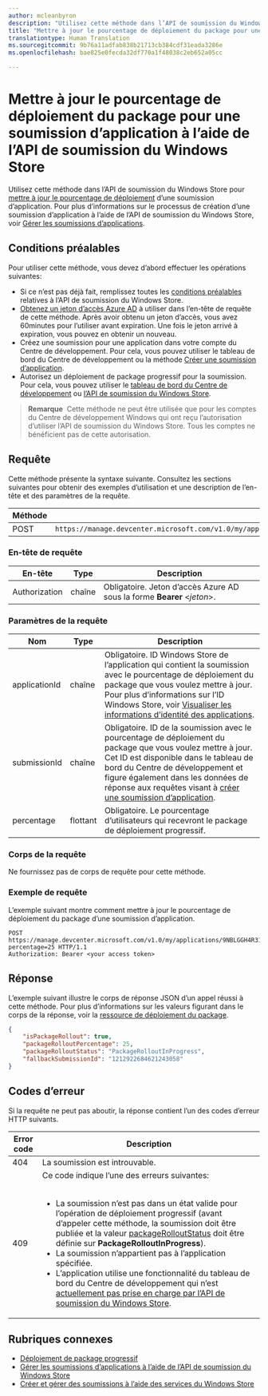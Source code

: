 ```yaml
---
author: mcleanbyron
description: "Utilisez cette méthode dans l’API de soumission du Windows Store pour mettre à jour le pourcentage de déploiement du package pour une soumission d’application."
title: "Mettre à jour le pourcentage de déploiement du package pour une soumission d’application à l’aide de l’API de soumission du Windows Store"
translationtype: Human Translation
ms.sourcegitcommit: 9b76a11adfab838b21713cb384cdf31eada3286e
ms.openlocfilehash: bae825e0fecda32df770a1f48038c2eb652a05cc

---
```


# Mettre à jour le pourcentage de déploiement du package pour une soumission d’application à l’aide de l’API de soumission du Windows Store


Utilisez cette méthode dans l’API de soumission du Windows Store pour [mettre à jour le pourcentage de déploiement](../publish/gradual-package-rollout.md#setting-the-rollout-percentage) d’une soumission d’application. Pour plus d’informations sur le processus de création d’une soumission d’application à l’aide de l’API de soumission du Windows Store, voir [Gérer les soumissions d’applications](manage-app-submissions.md).


## Conditions préalables

Pour utiliser cette méthode, vous devez d’abord effectuer les opérations suivantes:

* Si ce n’est pas déjà fait, remplissez toutes les [conditions préalables](create-and-manage-submissions-using-windows-store-services.md#prerequisites) relatives à l’API de soumission du Windows Store.
* [Obtenez un jeton d’accès Azure AD](create-and-manage-submissions-using-windows-store-services.md#obtain-an-azure-ad-access-token) à utiliser dans l’en-tête de requête de cette méthode. Après avoir obtenu un jeton d’accès, vous avez 60minutes pour l’utiliser avant expiration. Une fois le jeton arrivé à expiration, vous pouvez en obtenir un nouveau.
* Créez une soumission pour une application dans votre compte du Centre de développement. Pour cela, vous pouvez utiliser le tableau de bord du Centre de développement ou la méthode [Créer une soumission d’application](create-an-app-submission.md).
* Autorisez un déploiement de package progressif pour la soumission. Pour cela, vous pouvez utiliser le [tableau de bord du Centre de développement](manage-app-submissions.md#manage-gradual-package-rollout) ou [l’API de soumission du Windows Store](../publish/gradual-package-rollout.md).

>**Remarque**&nbsp;&nbsp;Cette méthode ne peut être utilisée que pour les comptes du Centre de développement Windows qui ont reçu l’autorisation d’utiliser l’API de soumission du Windows Store. Tous les comptes ne bénéficient pas de cette autorisation.

## Requête

Cette méthode présente la syntaxe suivante. Consultez les sections suivantes pour obtenir des exemples d’utilisation et une description de l’en-tête et des paramètres de la requête.

| Méthode | URI de la requête                                                      |
|--------|------------------------------------------------------------------|
| POST   | ```https://manage.devcenter.microsoft.com/v1.0/my/applications/{applicationId}/submissions/{submissionId}/updatepackagerolloutpercentage``` |

<span/>
 

### En-tête de requête

| En-tête        | Type   | Description                                                                 |
|---------------|--------|-----------------------------------------------------------------------------|
| Authorization | chaîne | Obligatoire. Jeton d’accès Azure AD sous la forme **Bearer** &lt;*jeton*&gt;. |

<span/>

### Paramètres de la requête

| Nom        | Type   | Description                                                                 |
|---------------|--------|-----------------------------------------------------------------------------|
| applicationId | chaîne | Obligatoire. ID Windows Store de l’application qui contient la soumission avec le pourcentage de déploiement du package que vous voulez mettre à jour. Pour plus d’informations sur l’ID Windows Store, voir [Visualiser les informations d’identité des applications](https://msdn.microsoft.com/windows/uwp/publish/view-app-identity-details).  |
| submissionId | chaîne | Obligatoire. ID de la soumission avec le pourcentage de déploiement du package que vous voulez mettre à jour. Cet ID est disponible dans le tableau de bord du Centre de développement et figure également dans les données de réponse aux requêtes visant à [créer une soumission d’application](create-an-app-submission.md).  |
| percentage  |  flottant  |  Obligatoire. Le pourcentage d’utilisateurs qui recevront le package de déploiement progressif.  |

<span/>

### Corps de la requête

Ne fournissez pas de corps de requête pour cette méthode.

### Exemple de requête

L’exemple suivant montre comment mettre à jour le pourcentage de déploiement du package d’une soumission d’application.

```
POST https://manage.devcenter.microsoft.com/v1.0/my/applications/9NBLGGH4R315/submissions/1152921504621243680/updatepackagerolloutpercentage?percentage=25 HTTP/1.1
Authorization: Bearer <your access token>
```

## Réponse

L’exemple suivant illustre le corps de réponse JSON d’un appel réussi à cette méthode. Pour plus d’informations sur les valeurs figurant dans le corps de la réponse, voir la [ressource de déploiement du package](manage-app-submissions.md#package-rollout-object).

```json
{
    "isPackageRollout": true,
    "packageRolloutPercentage": 25,
    "packageRolloutStatus": "PackageRolloutInProgress",
    "fallbackSubmissionId": "1212922684621243058"
}
```

## Codes d’erreur

Si la requête ne peut pas aboutir, la réponse contient l’un des codes d’erreur HTTP suivants.

| Error code |  Description   |
|--------|------------------|
| 404  | La soumission est introuvable. |
| 409  | Ce code indique l’une des erreurs suivantes:<br/><br/><ul><li>La soumission n’est pas dans un état valide pour l’opération de déploiement progressif (avant d’appeler cette méthode, la soumission doit être publiée et la valeur [packageRolloutStatus](manage-app-submissions.md#package-rollout-object) doit être définie sur **PackageRolloutInProgress**).</li><li>La soumission n’appartient pas à l’application spécifiée.</li><li>L’application utilise une fonctionnalité du tableau de bord du Centre de développement qui n’est [actuellement pas prise en charge par l’API de soumission du Windows Store](create-and-manage-submissions-using-windows-store-services.md#not_supported).</li></ul> |   

<span/>


## Rubriques connexes

* [Déploiement de package progressif](../publish/gradual-package-rollout.md)
* [Gérer les soumissions d’applications à l’aide de l’API de soumission du Windows Store](manage-app-submissions.md)
* [Créer et gérer des soumissions à l’aide des services du Windows Store](create-and-manage-submissions-using-windows-store-services.md)



<!--HONumber=Nov16_HO1-->


